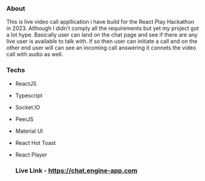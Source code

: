### About
This is live video call appllication i have build for the React Play Hackathon in 2023. Although I didn't comply all the requirements but yet my project got a lot hype. Basically user can land on the chat page and see if there are any live user is available to talk with. if so then user can initiate a call and on the other end user will can see an incoming call answering it connets the video call with audio as well.


### Techs
* ReactJS
* Typescript
* Socket.IO
* PeerJS
* Material UI
* React Hot Toast
* React Player

  ### Live Link - https://chat.engine-app.com
